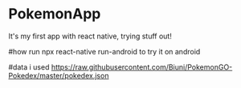 # PokemonApp
It's my first app with react native, trying stuff out!

#how
run npx react-native run-android to try it on android

#data i used
https://raw.githubusercontent.com/Biuni/PokemonGO-Pokedex/master/pokedex.json


